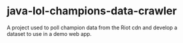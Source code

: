 # java-lol-champions-data-crawler
A project used to poll champion data from the Riot cdn and develop a dataset to use in a demo web app.
